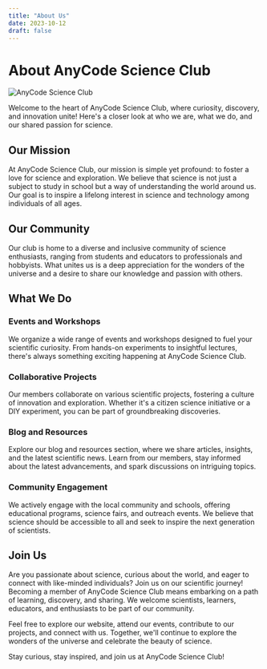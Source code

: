 ```yaml
---
title: "About Us"
date: 2023-10-12
draft: false
---
```


# About AnyCode Science Club

![AnyCode Science Club](https://scontent-waw1-1.xx.fbcdn.net/v/t39.30808-6/386588227_644868114453284_6012704714478753123_n.png?_nc_cat=102&ccb=1-7&_nc_sid=5f2048&_nc_ohc=UXjSxYrsf98AX_iibdw&_nc_ht=scontent-waw1-1.xx&oh=00_AfD2y-rNyxgff2TttPhOQGWlLDF7ZNvBACZHPMVfEXAyXw&oe=6531ADBF)

Welcome to the heart of AnyCode Science Club, where curiosity, discovery, and innovation unite! Here's a closer look at who we are, what we do, and our shared passion for science.

## Our Mission

At AnyCode Science Club, our mission is simple yet profound: to foster a love for science and exploration. We believe that science is not just a subject to study in school but a way of understanding the world around us. Our goal is to inspire a lifelong interest in science and technology among individuals of all ages.

## Our Community

Our club is home to a diverse and inclusive community of science enthusiasts, ranging from students and educators to professionals and hobbyists. What unites us is a deep appreciation for the wonders of the universe and a desire to share our knowledge and passion with others.

## What We Do

### Events and Workshops

We organize a wide range of events and workshops designed to fuel your scientific curiosity. From hands-on experiments to insightful lectures, there's always something exciting happening at AnyCode Science Club.

### Collaborative Projects

Our members collaborate on various scientific projects, fostering a culture of innovation and exploration. Whether it's a citizen science initiative or a DIY experiment, you can be part of groundbreaking discoveries.

### Blog and Resources

Explore our blog and resources section, where we share articles, insights, and the latest scientific news. Learn from our members, stay informed about the latest advancements, and spark discussions on intriguing topics.

### Community Engagement

We actively engage with the local community and schools, offering educational programs, science fairs, and outreach events. We believe that science should be accessible to all and seek to inspire the next generation of scientists.

## Join Us

Are you passionate about science, curious about the world, and eager to connect with like-minded individuals? Join us on our scientific journey! Becoming a member of AnyCode Science Club means embarking on a path of learning, discovery, and sharing. We welcome scientists, learners, educators, and enthusiasts to be part of our community.

Feel free to explore our website, attend our events, contribute to our projects, and connect with us. Together, we'll continue to explore the wonders of the universe and celebrate the beauty of science.

Stay curious, stay inspired, and join us at AnyCode Science Club!
